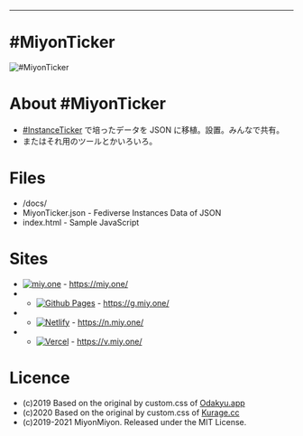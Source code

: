 <hr>

# #MiyonTicker

![#MiyonTicker](https://repository-images.githubusercontent.com/293203730/7413bb00-636c-11eb-8683-b4acd530459f "#MiyonTicker")

# About #MiyonTicker
- [#InstanceTicker](https://github.com/MiyonMiyon/InstanceTicker) で培ったデータを JSON に移植。設置。みんなで共有。
- またはそれ用のツールとかいろいろ。

# Files
- /docs/
- MiyonTicker.json - Fediverse Instances Data of JSON
- index.html - Sample JavaScript

# Sites
- [![miy.one](https://raw.githubusercontent.com/MiyonMiyon/MiyonTicker/master/docs/favicon.png "#miy.one")](https://miy.one/) - https://miy.one/
- - [![Github Pages](https://res.cloudinary.com/weep/icon/github.png "Github Pages")](https://docs.github.com/ja/github/working-with-github-pages/about-github-pages) - https://g.miy.one/
- - [![Netlify](https://res.cloudinary.com/weep/icon/netlify.png "Netlify")](https://netlify.com/) - https://n.miy.one/
- - [![Vercel](https://res.cloudinary.com/weep/icon/vercel.png "vercel")](https://vercel.com/) - https://v.miy.one/

# Licence
- (c)2019 Based on the original by custom.css of [Odakyu.app](https://odakyu.app/about) 
- (c)2020 Based on the original by custom.css of [Kurage.cc](https://kurage.cc/about)
- (c)2019-2021 MiyonMiyon. Released under the MIT License.

